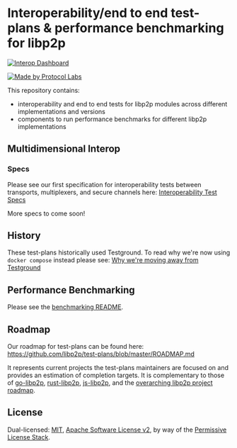 # Interoperability/end to end test-plans & performance benchmarking for libp2p

[![Interop Dashboard](https://github.com/libp2p/test-plans/workflows/libp2p%20multidimensional%20interop%20test/badge.svg?branch=master)](https://github.com/libp2p/test-plans/actions/runs/6025353126/attempts/2#summary-16358212519)

[![Made by Protocol Labs](https://img.shields.io/badge/made%20by-Protocol%20Labs-blue.svg?style=flat-square)](http://protocol.ai)

This repository contains:
* interoperability and end to end tests for libp2p modules across different implementations and versions
* components to run performance benchmarks for different libp2p implementations

## Multidimensional Interop
### Specs

Please see our first specification for interoperability tests between transports, multiplexers, and secure channels here: [Interoperability Test Specs](./multidim-interop/README.md)

More specs to come soon!

## History

These test-plans historically used Testground. To read why we're now using `docker compose` instead please see: [Why we're moving away from Testground](https://github.com/libp2p/test-plans/issues/103)

## Performance Benchmarking

Please see the [benchmarking README](./perf#libp2p-performance-benchmarking).

## Roadmap

Our roadmap for test-plans can be found here: https://github.com/libp2p/test-plans/blob/master/ROADMAP.md

It represents current projects the test-plans maintainers are focused on and provides an estimation of completion targets.
It is complementary to those of [go-libp2p](https://github.com/libp2p/go-libp2p/blob/master/ROADMAP.md), [rust-libp2p](https://github.com/libp2p/rust-libp2p/blob/master/ROADMAP.md), [js-libp2p](https://github.com/libp2p/js-libp2p/blob/master/ROADMAP.md), and the [overarching libp2p project roadmap](https://github.com/libp2p/specs/blob/master/ROADMAP.md).

## License

Dual-licensed: [MIT](./LICENSE-MIT), [Apache Software License v2](./LICENSE-APACHE), by way of the
[Permissive License Stack](https://protocol.ai/blog/announcing-the-permissive-license-stack/).
